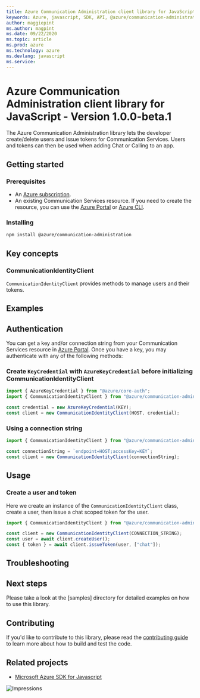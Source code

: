 ```yaml
---
title: Azure Communication Administration client library for JavaScript
keywords: Azure, javascript, SDK, API, @azure/communication-administration, 
author: maggiepint
ms.author: magpint
ms.date: 09/22/2020
ms.topic: article
ms.prod: azure
ms.technology: azure
ms.devlang: javascript
ms.service: 
---
```


# Azure Communication Administration client library for JavaScript - Version 1.0.0-beta.1 


The Azure Communication Administration library lets the developer create/delete users and issue tokens for Communication Services. Users and tokens can then be used when adding Chat or Calling to an app.

## Getting started

### Prerequisites

- An [Azure subscription][azure_sub].
- An existing Communication Services resource. If you need to create the resource, you can use the [Azure Portal][azure_portal] or [Azure CLI][azure_cli].

### Installing

```bash
npm install @azure/communication-administration
```

## Key concepts

### CommunicationIdentityClient

`CommunicationIdentityClient` provides methods to manage users and their tokens.

## Examples

## Authentication

You can get a key and/or connection string from your Communication Services resource in [Azure Portal][azure_portal]. Once you have a key, you may authenticate with any of the following methods:

### Create `KeyCredential` with `AzureKeyCredential` before initializing CommunicationIdentityClient

```typescript
import { AzureKeyCredential } from "@azure/core-auth";
import { CommunicationIdentityClient } from "@azure/communication-administration";

const credential = new AzureKeyCredential(KEY);
const client = new CommunicationIdentityClient(HOST, credential);
```

### Using a connection string

```typescript
import { CommunicationIdentityClient } from "@azure/communication-administration";

const connectionString = `endpoint=HOST;accessKey=KEY`;
const client = new CommunicationIdentityClient(connectionString);
```

## Usage

### Create a user and token

Here we create an instance of the `CommunicationIdentityClient` class, create a user, then issue a chat scoped token for the user.

```typescript
import { CommunicationIdentityClient } from "@azure/communication-administration";

const client = new CommunicationIdentityClient(CONNECTION_STRING);
const user = await client.createUser();
const { token } = await client.issueToken(user, ["chat"]);
```

## Troubleshooting

## Next steps

Please take a look at the
[samples]<!--(https://github.com/Azure/azure-sdk-for-js/blob/@azure/communication-administration_1.0.0-beta.1/sdk/communication/communication-administration/samples)-->
directory for detailed examples on how to use this library.

## Contributing

If you'd like to contribute to this library, please read the [contributing guide](https://github.com/Azure/azure-sdk-for-js/blob/@azure/communication-administration_1.0.0-beta.1/CONTRIBUTING.md) to learn more about how to build and test the code.

## Related projects

- [Microsoft Azure SDK for Javascript](https://github.com/Azure/azure-sdk-for-js)

[azure_cli]: https://docs.microsoft.com/cli/azure
[azure_sub]: https://azure.microsoft.com/free/
[azure_portal]: https://portal.azure.com

![Impressions](https://azure-sdk-impressions.azurewebsites.net/api/impressions/azure-sdk-for-js%2Fsdk%2Fcommunication%2Fcommunication-administration%2FREADME.png)

